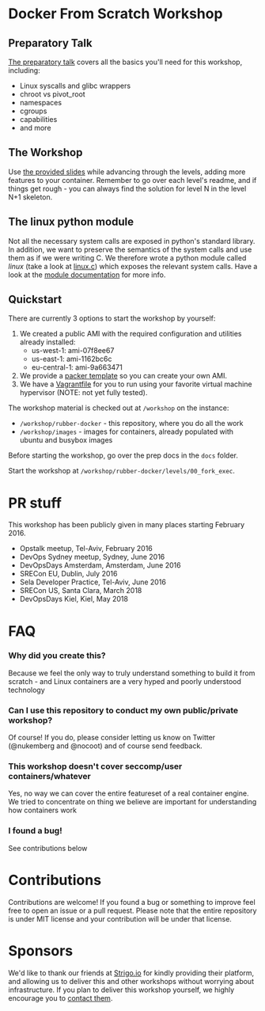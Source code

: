 # Docker From Scratch Workshop

## Preparatory Talk

[The preparatory talk](https://docs.google.com/presentation/d/10vFQfEUvpf7qYyksNqiy-bAxcy-bvF0OnUElCOtTTRc/edit?usp=sharing)
covers all the basics you'll need for this workshop, including:

- Linux syscalls and glibc wrappers
- chroot vs pivot_root
- namespaces
- cgroups
- capabilities
- and more

## The Workshop

Use [the provided slides](https://github.com/Fewbytes/rubber-docker/tree/master/slides) while advancing through the levels, adding more features to your container.
Remember to go over each level's readme, and if things get rough -
you can always find the solution for level N in the level N+1 skeleton.

## The linux python module

Not all the necessary system calls are exposed in python's standard library.
In addition, we want to preserve the semantics of the system calls and use them as if we were writing C.
We therefore wrote a python module called _linux_ (take a look at [linux.c](linux.c)) which exposes the relevant system calls.
Have a look at the [module documentation](https://rawgit.com/Fewbytes/rubber-docker/master/docs/linux/index.html) for more info.

## Quickstart

There are currently 3 options to start the workshop by yourself:

1.  We created a public AMI with the required configuration and utilities
    already installed:
    - us-west-1: ami-07f8ee67
    - us-east-1: ami-1162bc6c
    - eu-central-1: ami-9a663471
1.  We provide a [packer template](https://www.packer.io/) so you can create
    your own AMI.
1.  We have a [Vagrantfile](https://www.vagrantup.com/) for you to run using
    your favorite virtual machine hypervisor (NOTE: not yet fully tested).

The workshop material is checked out at `/workshop` on the instance:

- `/workshop/rubber-docker` - this repository, where you do all the work
- `/workshop/images` - images for containers, already populated with ubuntu and busybox images

Before starting the workshop, go over the prep docs in the `docs` folder.

Start the workshop at `/workshop/rubber-docker/levels/00_fork_exec`.

# PR stuff

This workshop has been publicly given in many places starting February 2016.

- Opstalk meetup, Tel-Aviv, February 2016
- DevOps Sydney meetup, Sydney, June 2016
- DevOpsDays Amsterdam, Amsterdam, June 2016
- SRECon EU, Dublin, July 2016
- Sela Developer Practice, Tel-Aviv, June 2016
- SRECon US, Santa Clara, March 2018
- DevOpsDays Kiel, Kiel, May 2018

# FAQ

### Why did you create this?

Because we feel the only way to truly understand something to build it from scratch - and Linux containers are a very hyped and poorly understood technology

### Can I use this repository to conduct my own public/private workshop?

Of course! If you do, please consider letting us know on Twitter (@nukemberg and @nocoot) and of course send feedback.

### This workshop doesn't cover seccomp/user containers/whatever

Yes, no way we can cover the entire featureset of a real container engine. We tried to concentrate on thing we believe are important for understanding how containers work

### I found a bug!

See contributions below

# Contributions

Contributions are welcome! If you found a bug or something to improve feel free to open an issue or a pull request. Please note that the entire repository is under MIT license and your contribution will be under that license.

# Sponsors

We'd like to thank our friends at [Strigo.io](http://strigo.io/) for kindly providing their platform, and allowing us to deliver this and other workshops without worrying about infrastructure.
If you plan to deliver this workshop yourself, we highly encourage you to [contact them](contact@strigo.io).
